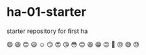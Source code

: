 # ha-01-starter
starter repository for first ha

:smile: :laughing: :blush: :smiley: :relaxed: :smirk: :heart_eyes: :kissing_heart: :flushed: :relieved: :satisfied: :grin: :wink:  :tongue: :unamused: :sweat_smile: :sweat:

